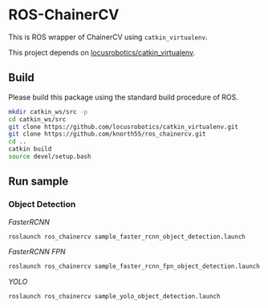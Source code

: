 # ROS-ChainerCV

This is ROS wrapper of ChainerCV using `catkin_virtualenv`.

This project depends on [locusrobotics/catkin_virtualenv](https://github.com/locusrobotics/catkin_virtualenv).

## Build 

Please build this package using the standard build procedure of ROS.

```bash
mkdir catkin_ws/src -p
cd catkin_ws/src
git clone https://github.com/locusrobotics/catkin_virtualenv.git
git clone https://github.com/knorth55/ros_chainercv.git
cd ..
catkin build
source devel/setup.bash
```

## Run sample 

### Object Detection 

*FasterRCNN*

```bash
roslaunch ros_chainercv sample_faster_rcnn_object_detection.launch
```

*FasterRCNN FPN*

```bash
roslaunch ros_chainercv sample_faster_rcnn_fpn_object_detection.launch
```

*YOLO*

```bash
roslaunch ros_chainercv sample_yolo_object_detection.launch
```
